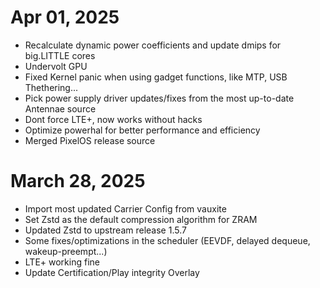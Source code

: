 # Apr 01, 2025
- Recalculate dynamic power coefficients and update dmips for big.LITTLE cores
- Undervolt GPU
- Fixed Kernel panic when using gadget functions, like MTP, USB Thethering...
- Pick power supply driver updates/fixes from the most up-to-date Antennae source
- Dont force LTE+, now works without hacks
- Optimize powerhal for better performance and efficiency
- Merged PixelOS release source

# March 28, 2025
- Import most updated Carrier Config from vauxite
- Set Zstd as the default compression algorithm for ZRAM
- Updated Zstd to upstream release 1.5.7 
- Some fixes/optimizations in the scheduler (EEVDF, delayed dequeue, wakeup-preempt...)
- LTE+ working fine
- Update Certification/Play integrity Overlay
